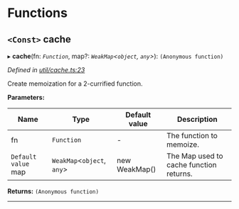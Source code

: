 

# Functions

<a id="cache"></a>

## `<Const>` cache

▸ **cache**(fn: *`Function`*, map?: *`WeakMap`<`object`, `any`>*): `(Anonymous function)`

*Defined in [util/cache.ts:23](https://github.com/polkadot-js/api/blob/0ef15dc/packages/api-derive/src/util/cache.ts#L23)*

Create memoization for a 2-currified function.

**Parameters:**

| Name | Type | Default value | Description |
| ------ | ------ | ------ | ------ |
| fn | `Function` | - |  The function to memoize. |
| `Default value` map | `WeakMap`<`object`, `any`> |  new WeakMap() |  The Map used to cache function returns. |

**Returns:** `(Anonymous function)`

___

